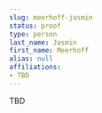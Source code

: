 ```yaml
---
slug: meerhoff-jasmin
status: proof
type: person
last_name: Jasmin
first_name: Meerhoff
alias: null
affiliations:
- TBD
---
```


TBD

